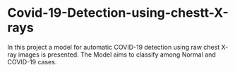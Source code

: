 # Covid-19-Detection-using-chestt-X-rays
In this project a model for automatic COVID-19 detection using raw chest X-ray images is presented. The Model aims to classify among Normal and COVID-19 cases.
